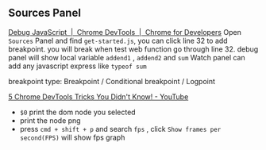 ## Sources Panel
[Debug JavaScript  |  Chrome DevTools  |  Chrome for Developers](https://developer.chrome.com/docs/devtools/javascript)
Open `Sources` Panel and find `get-started.js`, you can click line 32 to add breakpoint.
you will break when test web function go through line 32.
debug panel will show local variable `addend1` , `addend2` and `sum`
Watch panel can add any javascript express like `typeof sum`

breakpoint type: Breakpoint / Conditional breakpoint / Logpoint


[5 Chrome DevTools Tricks You Didn't Know! - YouTube](https://www.youtube.com/watch?v=CNsvPG13ozg)
* `$0` print the dom node you selected
* print the node png
* press `cmd + shift + p` and search `fps` , click `Show frames per second(FPS)` will show fps graph